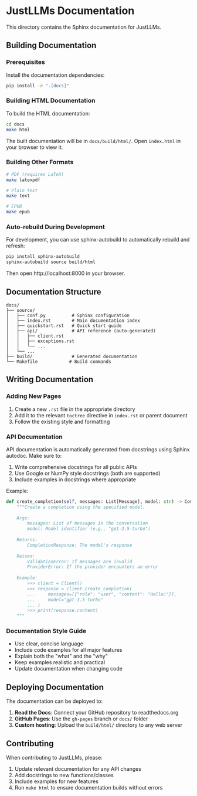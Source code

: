 # JustLLMs Documentation

This directory contains the Sphinx documentation for JustLLMs.

## Building Documentation

### Prerequisites

Install the documentation dependencies:

```bash
pip install -e ".[docs]"
```

### Building HTML Documentation

To build the HTML documentation:

```bash
cd docs
make html
```

The built documentation will be in `docs/build/html/`. Open `index.html` in your browser to view it.

### Building Other Formats

```bash
# PDF (requires LaTeX)
make latexpdf

# Plain text
make text

# EPUB
make epub
```

### Auto-rebuild During Development

For development, you can use sphinx-autobuild to automatically rebuild and refresh:

```bash
pip install sphinx-autobuild
sphinx-autobuild source build/html
```

Then open http://localhost:8000 in your browser.

## Documentation Structure

```
docs/
├── source/
│   ├── conf.py          # Sphinx configuration
│   ├── index.rst        # Main documentation index
│   ├── quickstart.rst   # Quick start guide
│   ├── api/             # API reference (auto-generated)
│   │   ├── client.rst
│   │   ├── exceptions.rst
│   │   └── ...
│   └── ...
├── build/               # Generated documentation
└── Makefile            # Build commands
```

## Writing Documentation

### Adding New Pages

1. Create a new `.rst` file in the appropriate directory
2. Add it to the relevant `toctree` directive in `index.rst` or parent document
3. Follow the existing style and formatting

### API Documentation

API documentation is automatically generated from docstrings using Sphinx autodoc. Make sure to:

1. Write comprehensive docstrings for all public APIs
2. Use Google or NumPy style docstrings (both are supported)
3. Include examples in docstrings where appropriate

Example:

```python
def create_completion(self, messages: List[Message], model: str) -> CompletionResponse:
    """Create a completion using the specified model.
    
    Args:
        messages: List of messages in the conversation
        model: Model identifier (e.g., "gpt-3.5-turbo")
        
    Returns:
        CompletionResponse: The model's response
        
    Raises:
        ValidationError: If messages are invalid
        ProviderError: If the provider encounters an error
        
    Example:
        >>> client = Client()
        >>> response = client.create_completion(
        ...     messages=[{"role": "user", "content": "Hello!"}],
        ...     model="gpt-3.5-turbo"
        ... )
        >>> print(response.content)
    """
```

### Documentation Style Guide

- Use clear, concise language
- Include code examples for all major features
- Explain both the "what" and the "why"
- Keep examples realistic and practical
- Update documentation when changing code

## Deploying Documentation

The documentation can be deployed to:

1. **Read the Docs**: Connect your GitHub repository to readthedocs.org
2. **GitHub Pages**: Use the `gh-pages` branch or `docs/` folder
3. **Custom hosting**: Upload the `build/html/` directory to any web server

## Contributing

When contributing to JustLLMs, please:

1. Update relevant documentation for any API changes
2. Add docstrings to new functions/classes
3. Include examples for new features
4. Run `make html` to ensure documentation builds without errors